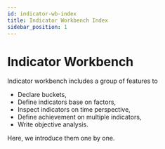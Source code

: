 ```yaml
---
id: indicator-wb-index  
title: Indicator Workbench Index  
sidebar_position: 1
---
```


# Indicator Workbench

Indicator workbench includes a group of features to

- Declare buckets,
- Define indicators base on factors,
- Inspect indicators on time perspective,
- Define achievement on multiple indicators,
- Write objective analysis.

Here, we introduce them one by one.
